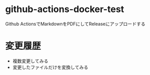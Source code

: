 # github-actions-docker-test

Github ActionsでMarkdownをPDFにしてReleaseにアップロードする

# 変更履歴

- 複数変更してみる
- 変更したファイルだけを変換してみる